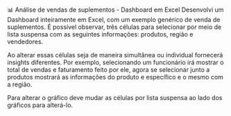 📊 Análise de vendas de suplementos - Dashboard em Excel 
Desenvolvi um Dashboard inteiramente em Excel, com um exemplo genérico de venda de suplementos. É possível observar, três células para selecionar por meio de lista suspensa com as seguintes informações: produtos, região e vendedores. 


Ao alterar essas células seja de maneira simultânea ou individual fornecerá insights diferentes. Por exemplo, selecionando um funcionário irá mostrar o total de vendas e faturamento feito por ele, agora se selecionar junto a produtos mostrará as informações do produto e específico e o mesmo com a região. 


Para alterar o gráfico deve mudar as células por lista suspensa ao lado dos gráficos para alterá-lo.
